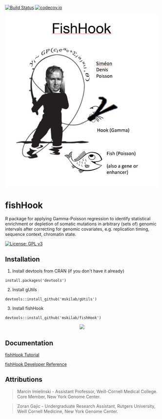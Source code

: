 [![Build Status](https://travis-ci.org/mskilab/fishHook.svg?branch=master)](https://travis-ci.org/mskilab/fishHook)
[![codecov.io](https://img.shields.io/codecov/c/github/mskilab/fishHook.svg)](https://codecov.io/github/mskilab/fishHook?branch=master)


<img src="images/fishhook.png" width = "500">

fishHook
======

R package for applying Gamma-Poisson regression to identify statistical
enrichment or depletion of somatic mutations in arbitrary (sets of) genomic
intervals after correcting for genomic  covariates, e.g. replication timing,
sequence context, chromatin state.

[![License: GPL v3](https://img.shields.io/badge/License-GPL%20v3-blue.svg)](http://www.gnu.org/licenses/gpl-3.0)

<div id="installation"/>

Installation 
-----------

1. Install devtools from CRAN (if you don't have it already)

  ```
  install.packages('devtools')
  ```

2. Install gUtils 

  ```
  devtools::install_github('mskilab/gUtils')
  ````

3. Install fishHook

  ```
  devtools::install_github('mskilab/fishHook')
  ````


<p align="center">
<img src="images/qqdreams.jpg" width = "700">
</p>

<div id="rdocs"/>

Documentation 
------------

[fishHook Tutorial](http://mskilab.com/fishHook/tutorial.html)

[fishHook Developer Reference](docs/reference.md)

<!--

[R Documentation](https://raw.githubusercontent.com/mskilab/fishHook/marcin/fishHook.pdf)

-->

<div id="attributions"/>

Attributions
------------
> Marcin Imielinski - Assistant Professor, Weill-Cornell Medical College. Core Member, New York Genome Center.

> Zoran Gajic - Undergraduate Research Assistant, Rutgers University, Weill Cornell Medicine, New York Genome Center.


